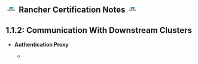 ## <img src="images/rancher.png" width="30px"> Rancher Certification Notes <img src="images/rancher.png" width="30px">

## 1.1.2: Communication With Downstream Clusters

- **Authentication Proxy**

  -   